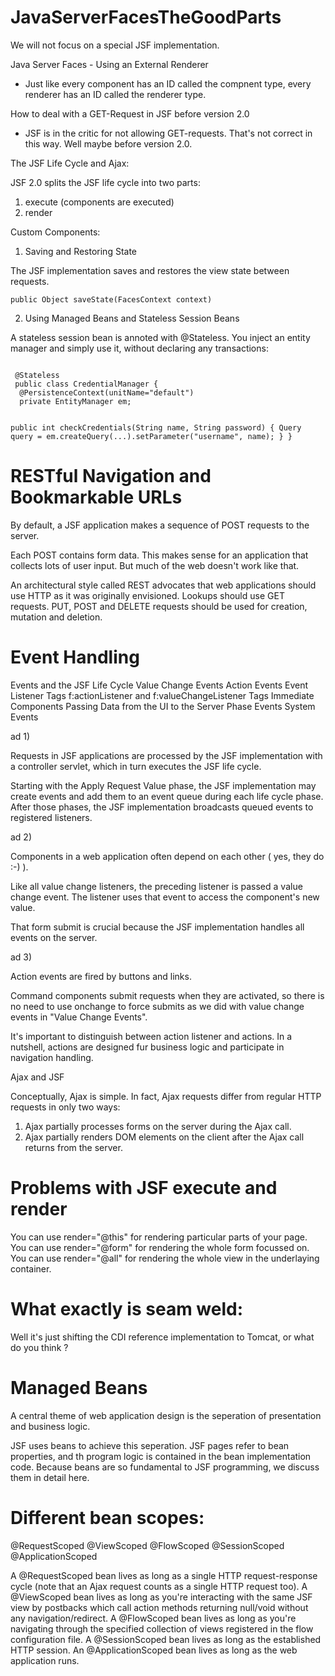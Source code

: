 # JavaServerFacesTheGoodParts

We will not focus on a special JSF implementation.

Java Server Faces - Using an External Renderer

- Just like every component has an ID called the compnent type, every renderer has an ID called the renderer type.

How to deal with a GET-Request in JSF before version 2.0

 - JSF is in the critic for not allowing GET-requests.
   That's not correct in this way. Well maybe before version 2.0.

The JSF Life Cycle and Ajax:

JSF 2.0 splits the JSF life cycle into two parts: 

1. execute (components are executed)
2. render

Custom Components:

1. Saving and Restoring State

The JSF implementation saves and restores the view state between requests.

<code>public Object saveState(FacesContext context)</code>

2. Using Managed Beans and Stateless Session Beans

A stateless session bean is annoted with @Stateless. You inject an entity manager and simply use it, without 
declaring any transactions:

<code>
 @Stateless
 public class CredentialManager {
  @PersistenceContext(unitName="default")
  private EntityManager em;
  
  public int checkCredentials(String name, String password) {
   Query query  = em.createQuery(...).setParameter("username", name);
  }
 }
</code>

RESTful Navigation and Bookmarkable URLs
========================================

By default, a JSF application makes a sequence of POST requests to the server.

Each POST contains form data. This makes sense for an application that collects lots of user input. But much of the web doesn't work like that. 

An architectural style called REST advocates that web applications should use HTTP as it was originally envisioned. Lookups should use GET requests. PUT, POST and DELETE requests should be used for creation, mutation and deletion.

Event Handling
==============

Events and the JSF Life Cycle
Value Change Events
Action Events
Event Listener Tags
 f:actionListener and f:valueChangeListener
 Tags
Immediate Components
Passing Data from the UI to the Server
Phase Events
System Events

ad 1)

Requests in JSF applications are processed by the JSF implementation with a controller servlet, which in turn executes the JSF life cycle. 

Starting with the Apply Request Value phase, the JSF implementation may create events and add them to an event queue during each life cycle phase. After those phases, the JSF implementation broadcasts queued events to registered listeners.

ad 2)

Components in a web application often depend on each other ( yes, they do :-) ). 

Like all value change listeners, the preceding listener is passed a value change event. The listener uses that event to access the component's new value.

That form submit is crucial because the JSF implementation handles all events on the server.

ad 3)

Action events are fired by buttons and links. 

Command components submit requests when they are activated, so there is no need to use onchange to force submits as we did with value change events in "Value Change Events". 

It's important to distinguish between action listener and actions. In a nutshell, actions are designed fur business logic and participate in navigation handling.

Ajax and JSF

Conceptually, Ajax is simple. In fact, Ajax requests differ from regular HTTP requests in only two ways:

1. Ajax partially processes forms on the server during the Ajax call.
2. Ajax partially renders DOM elements on the client after the Ajax call returns from the server.

Problems with JSF execute and render
====================================

You can use render="@this" for rendering particular parts of your page.
You can use render="@form" for rendering the whole form focussed on.
You can use render="@all" for rendering the whole view in the underlaying container.

What exactly is seam weld:
==========================

Well it's just shifting the CDI reference implementation to Tomcat, or what do you think ?

Managed Beans
=============

A central theme of web application design is the seperation of presentation and business logic.

JSF uses beans to achieve this seperation. JSF pages refer to bean properties, and th program logic is contained in the
bean implementation code. Because beans are so fundamental to JSF programming, we discuss them in detail here.

Different bean scopes:
======================

@RequestScoped
@ViewScoped
@FlowScoped
@SessionScoped
@ApplicationScoped

A @RequestScoped bean lives as long as a single HTTP request-response cycle (note that an Ajax request counts as a single HTTP request too). A @ViewScoped bean lives as long as you're interacting with the same JSF view by postbacks which call action methods returning null/void without any navigation/redirect. A @FlowScoped bean lives as long as you're navigating through the specified collection of views registered in the flow configuration file. A @SessionScoped bean lives as long as the established HTTP session. An @ApplicationScoped bean lives as long as the web application runs.


 















